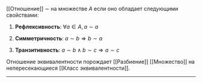 [[Отношение]] $\sim$ на множестве $A$  если оно обладает следующими свойствами:

1. **Рефлексивность**: $\forall a \in A, \, a \sim a$
    
2. **Симметричность**: $a \sim b \Rightarrow b \sim a$
    
3. **Транзитивность**: $a \sim b \land b \sim c \Rightarrow a \sim c$
    

Отношение эквивалентности порождает [[Разбиение]] [[Множество]] на непересекающиеся [[Класс эквивалентности]].

---